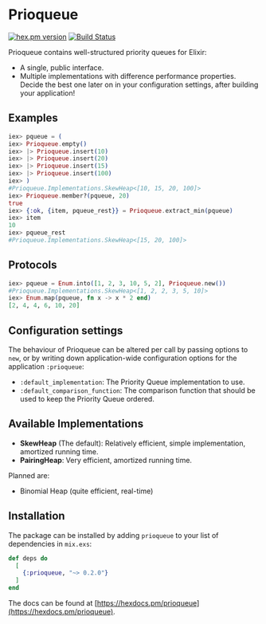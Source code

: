 # Prioqueue

[![hex.pm version](https://img.shields.io/hexpm/v/prioqueue.svg)](https://hex.pm/packages/prioqueue)
[![Build Status](https://travis-ci.org/Qqwy/elixir-prioqueue.svg?branch=master)](https://travis-ci.org/Qqwy/elixir-prioqueue)

Prioqueue contains well-structured priority queues for Elixir:

- A single, public interface.
- Multiple implementations with difference performance properties. Decide the best one later on in your configuration settings, after building your application!


## Examples

```elixir
iex> pqueue = (
iex> Prioqueue.empty()
iex> |> Prioqueue.insert(10)
iex> |> Prioqueue.insert(20)
iex> |> Prioqueue.insert(15)
iex> |> Prioqueue.insert(100)
iex> )
#Prioqueue.Implementations.SkewHeap<[10, 15, 20, 100]>
iex> Prioqueue.member?(pqueue, 20)
true
iex> {:ok, {item, pqueue_rest}} = Prioqueue.extract_min(pqueue)
iex> item
10
iex> pqueue_rest
#Prioqueue.Implementations.SkewHeap<[15, 20, 100]>
```

## Protocols

```elixir
iex> pqueue = Enum.into([1, 2, 3, 10, 5, 2], Prioqueue.new())
#Prioqueue.Implementations.SkewHeap<[1, 2, 2, 3, 5, 10]>
iex> Enum.map(pqueue, fn x -> x * 2 end)
[2, 4, 4, 6, 10, 20]
```

## Configuration settings

The behaviour of Prioqueue can be altered per call by passing options to `new`, or by writing down application-wide configuration options for the application `:prioqueue`:

- `:default_implementation`: The Priority Queue implementation to use.
- `:default_comparison_function`: The comparison function that should be used to keep the Priority Queue ordered.

## Available Implementations

- **SkewHeap** (The default): Relatively efficient, simple implementation, amortized running time.
- **PairingHeap**: Very efficient, amortized running time.

Planned are:

- Binomial Heap (quite efficient, real-time)

## Installation

The package can be installed
by adding `prioqueue` to your list of dependencies in `mix.exs`:

```elixir
def deps do
  [
    {:prioqueue, "~> 0.2.0"}
  ]
end
```

The docs can
be found at [https://hexdocs.pm/prioqueue](https://hexdocs.pm/prioqueue).

